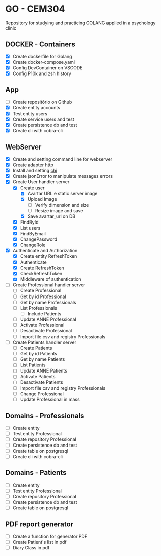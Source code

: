 # GO - CEM304

Repository for studying and practicing GOLANG applied in a psychology clinic

## DOCKER - Containers
 - [X] Create dockerfile for Golang
 - [X] Create docker-compose.yaml
 - [X] Config DevContainer on VSCODE
 - [X] Config P10k and zsh history

## App
 - [ ] Create repositório on Github
 - [X] Create entity accounts
 - [X] Test entity users
 - [X] Create service users and test
 - [X] Create persistence db and test
 - [X] Create cli with cobra-cli

## WebServer
 - [X] Create and setting command line for webserver
 - [X] Create adapter http
 - [X] Install and setting [chi](https://go-chi.io/#/) 
 - [X] Create jsonError to manipulate messages errors
 - [X] Create User handler server
   - [X] Create user
     - [X] Avartar URL e static server image
     - [X] Upload Image
       - [ ] Verify dimension and size
       - [ ] Resize image and save
     - [X] Save avartar_url on DB
   - [X] FindById
   - [X] List users
   - [X] FindByEmail
   - [X] ChangePassword
   - [X] ChangeRole
 - [X] Authenticate and Authorization
   - [X] Create entity RefreshToken
   - [X] Authenticate
   - [X] Create RefreshToken
   - [X] CheckRefreshToken
   - [X] Middleware of authentication
 - [ ] Create Professional handler server
   - [ ] Create Professional
   - [ ] Get by id Professional
   - [ ] Get by name Professionals
   - [ ] List Professionals
     - [ ] Include Patients
   - [ ] Update ANNE Professional
   - [ ] Activate Professional
   - [ ] Desactivate Professional
   - [ ] Import file csv and registry Professionals
- [ ] Create Patients handler server
   - [ ] Create Patients
   - [ ] Get by id Patients
   - [ ] Get by name Patients
   - [ ] List Patients
   - [ ] Update ANNE Patients
   - [ ] Activate Patients
   - [ ] Desactivate Patients
   - [ ] Import file csv and registry Professionals
   - [ ] Change Professional
   - [ ] Update Professional in mass

## Domains - Professionals
 - [ ] Create entity
 - [ ] Test entity Professional
 - [ ] Create repository Professional
 - [ ] Create persistence db and test
 - [ ] Create table on postgresql
 - [ ] Create cli with cobra-cli

## Domains - Patients
 - [ ] Create entity
 - [ ] Test entity Professional
 - [ ] Create repository Professional
 - [ ] Create persistence db and test
 - [ ] Create table on postgresql

## PDF report generator
 - [ ] Create a function for generator PDF
 - [ ] Create Patient's list in pdf
 - [ ] Diary Class in pdf
